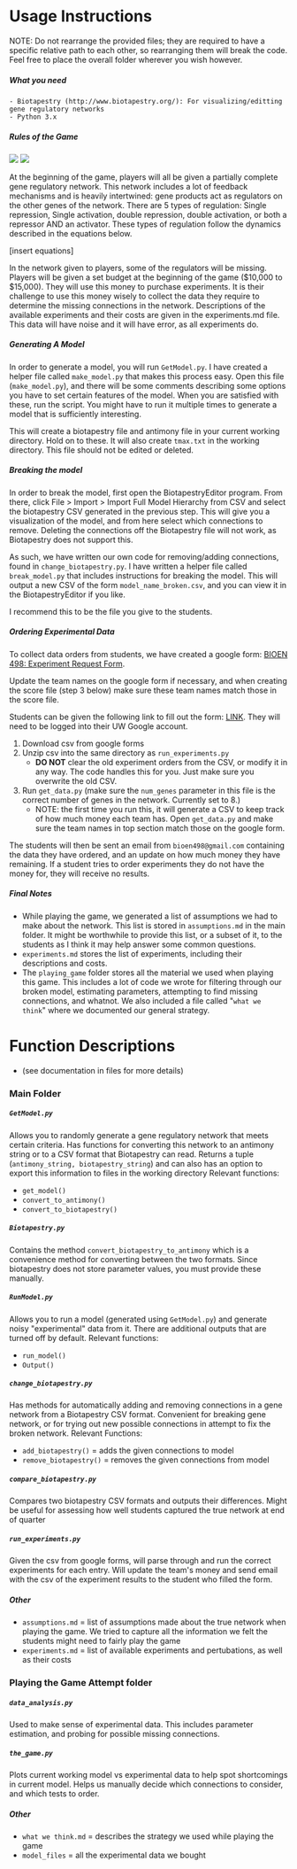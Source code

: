 # Usage Instructions
NOTE: Do not rearrange the provided files; they are required to have a specific relative path to each other, so rearranging them will break the code. Feel free to place the overall folder wherever you wish however.

##### What you need

	- Biotapestry (http://www.biotapestry.org/): For visualizing/editting gene regulatory networks
	- Python 3.x

##### Rules of the Game

![](example_pathway.png)
![](example_pathway_BROKEN.png)

At the beginning of the game, players will all be given a partially complete gene regulatory network.
This network includes a lot of feedback mechanisms and is heavily intertwined: gene products act as regulators
on the other genes of the network. There are 5 types of regulation: Single repression, Single activation,
double repression, double activation, or both a repressor AND an activator. These types of regulation follow
the dynamics described in the equations below.

[insert equations]

In the network given to players, some of the regulators will be missing. 
Players will be given a set budget at the beginning of the game ($10,000 to $15,000). They will use this money to purchase 
experiments. It is their challenge to use this money wisely to collect the data they require to
determine the missing connections in the network. Descriptions of the available experiments and their costs are given in the
experiments.md file. This data will have noise and it will have error, as all experiments do.



##### Generating A Model
In order to generate a model, you will run `GetModel.py`. I have created a helper file called `make_model.py` that makes this process easy. Open this file (`make_model.py`), and there will be some comments describing some options you have to set certain features of the model. When you are satisfied with these, run the script. You might have to run it multiple times to generate a model that is sufficiently interesting. 

This will create a biotapestry file and antimony file in your current working directory. Hold on to these. It will also create `tmax.txt` in the working directory. This file should not be edited or deleted.

##### Breaking the model
In order to break the model, first open the BiotapestryEditor program. From there, click File > Import > Import Full Model Hierarchy from CSV and select the biotapestry CSV generated in the previous step. This will give you a visualization of the model, and from here select which connections to remove. Deleting the connections off the Biotapestry file will not work, as Biotapestry does not support this. 

As such, we have written our own code for removing/adding connections, found in `change_biotapestry.py`. I have written a helper file called `break_model.py` that includes instructions for breaking the model. This will output a new CSV of the form `model_name_broken.csv`, and you can view it in the BiotapestryEditor if you like.

I recommend this to be the file you give to the students.


##### Ordering Experimental Data
To collect data orders from students, we have created a google form: [BIOEN 498: Experiment Request Form](https://docs.google.com/forms/d/1OFsoRf8hEJw4d3bpdQHlR1wrq_fUVGD6PmKRf3d1TdY). 

Update the team names on the google form if necessary, and when creating the score file (step 3 below) make sure these team names match those in the score file.

Students can be given the following link to fill out the form: [LINK](https://goo.gl/forms/tNdhQsd37YHjuPTJ2). They will need to be logged into their UW Google account.

1. Download csv from google forms
2. Unzip csv into the same directory as `run_experiments.py`
	* **DO NOT** clear the old experiment orders from the CSV, or modify it in any way. The code handles this for you. Just make sure you overwrite the old CSV.
3. Run `get_data.py` (make sure the `num_genes` parameter in this file is the correct number of genes in the network. Currently set to 8.)  
	* NOTE: the first time you run this, it will generate a CSV to keep track of how much money each team has. Open `get_data.py` and make sure the team names in top section match those on the google form.

The students will then be sent an email from `bioen498@gmail.com` containing the data they have ordered, and an update on how much money they have remaining. If a student tries to order experiments they do not have the money for, they will receive no results.


##### Final Notes
  * While playing the game, we generated a list of assumptions we had to make about the network. 
	  This list is stored in `assumptions.md` in the main folder. It might be worthwhile to provide this list, or a subset of it, to the students as I think it may help answer some common questions.
  * `experiments.md` stores the list of experiments, including their descriptions and costs.
  * The `playing_game` folder stores all the material we used when playing this game. This includes 
	  a lot of code we wrote for filtering through our broken model, estimating parameters, attempting to find missing connections, and whatnot. We also included a file called "`what we think`" where we documented our general strategy.


# Function Descriptions
  * (see documentation in files for more details)

### Main Folder

##### `GetModel.py`
Allows you to randomly generate a gene regulatory network that meets certain criteria. Has functions for converting this network to an antimony string or to a 
CSV format that Biotapestry can read. Returns a tuple (`antimony_string, biotapestry_string`) and can also has an option to export this information to files in the working directory
Relevant functions:
  * `get_model()`
  * `convert_to_antimony()`
  * `convert_to_biotapestry()`

##### `Biotapestry.py`
Contains the method `convert_biotapestry_to_antimony` which is a convenience method for converting between the two formats. Since biotapestry does not store parameter values, you must provide these manually. 

##### `RunModel.py`
Allows you to run a model (generated using `GetModel.py`) and generate noisy "experimental" data from it. There are additional outputs that are turned off by default.
Relevant functions:
  * `run_model()`
  * `Output()`


##### `change_biotapestry.py`
Has methods for automatically adding and removing connections in a gene network
from a Biotapestry CSV format. Convenient for breaking gene network, or for
trying out new possible connections in attempt to fix the broken network.
Relevant Functions:
  * `add_biotapestry()` = adds the given connections to model
  * `remove_biotapestry()` = removes the given connections from model

##### `compare_biotapestry.py`
Compares two biotapestry CSV formats and outputs their differences.
Might be useful for assessing how well students captured the true network
at end of quarter

##### `run_experiments.py`
Given the csv from google forms, will parse through and run the correct experiments for each entry. Will update the team's money and send email with the csv of the experiment results to the student who filled the form.

##### Other
  * `assumptions.md` = list of assumptions made about the true network when playing the game. We tried to capture all the information we felt the students might need to fairly play the game
  * `experiments.md` = list of available experiments and pertubations, as well as their costs


### Playing the Game Attempt folder

##### `data_analysis.py`
Used to make sense of experimental data. This includes parameter estimation, and probing for possible missing connections.

##### `the_game.py`
Plots current working model vs experimental data to help spot shortcomings in current model. Helps us manually decide which connections to consider, and which tests to order.

##### Other
  * `what we think.md` = describes the strategy we used while playing the game
  * `model_files` = all the experimental data we bought

